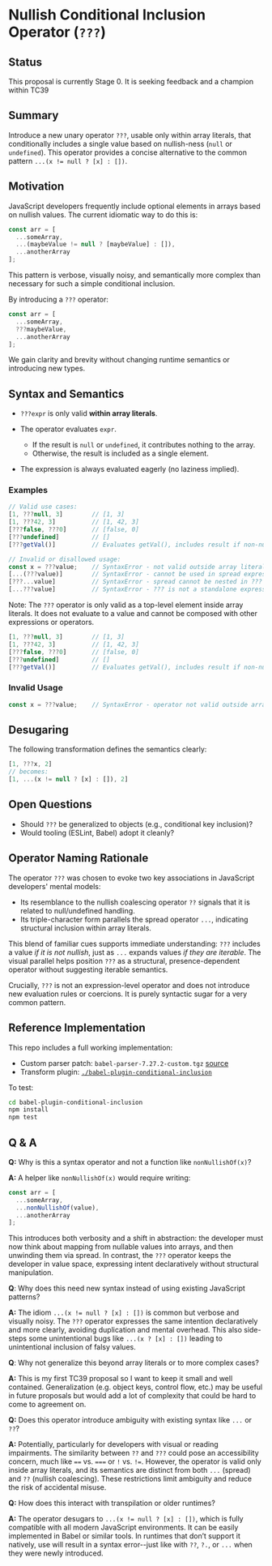 # Nullish Conditional Inclusion Operator (`???`)

## Status

This proposal is currently Stage 0. It is seeking feedback and a champion within TC39

## Summary

Introduce a new unary operator `???`, usable only within array literals, that conditionally includes a single value based on nullish-ness (`null` or `undefined`). This operator provides a concise alternative to the common pattern `...(x != null ? [x] : [])`.


## Motivation

JavaScript developers frequently include optional elements in arrays based on nullish values. The current idiomatic way to do this is:

```js
const arr = [
  ...someArray,
  ...(maybeValue != null ? [maybeValue] : []),
  ...anotherArray
];
```

This pattern is verbose, visually noisy, and semantically more complex than necessary for such a simple conditional inclusion.

By introducing a `???` operator:

```js
const arr = [
  ...someArray,
  ???maybeValue,
  ...anotherArray
];
```

We gain clarity and brevity without changing runtime semantics or introducing new types.


## Syntax and Semantics

* `???expr` is only valid **within array literals**.
* The operator evaluates `expr`.

  * If the result is `null` or `undefined`, it contributes nothing to the array.
  * Otherwise, the result is included as a single element.
* The expression is always evaluated eagerly (no laziness implied).

### Examples

```js
// Valid use cases:
[1, ???null, 3]        // [1, 3]
[1, ???42, 3]          // [1, 42, 3]
[???false, ???0]       // [false, 0]
[???undefined]         // []
[???getVal()]          // Evaluates getVal(), includes result if non-nullish

// Invalid or disallowed usage:
const x = ???value;    // SyntaxError - not valid outside array literals
[...(???value)]        // SyntaxError - cannot be used in spread expression
[???...value]          // SyntaxError - spread cannot be nested in ???
[...???value]          // SyntaxError - ??? is not a standalone expression
```

Note: The `???` operator is only valid as a top-level element inside array literals. It does not evaluate to a value and cannot be composed with other expressions or operators.

```js
[1, ???null, 3]        // [1, 3]
[1, ???42, 3]          // [1, 42, 3]
[???false, ???0]       // [false, 0]
[???undefined]         // []
[???getVal()]          // Evaluates getVal(), includes result if non-nullish
```

### Invalid Usage

```js
const x = ???value;    // SyntaxError - operator not valid outside array literals
```


## Desugaring

The following transformation defines the semantics clearly:

```js
[1, ???x, 2]
// becomes:
[1, ...(x != null ? [x] : []), 2]
```


## Open Questions

* Should `???` be generalized to objects (e.g., conditional key inclusion)?
* Would tooling (ESLint, Babel) adopt it cleanly?


## Operator Naming Rationale

The operator `???` was chosen to evoke two key associations in JavaScript developers' mental models:

* Its resemblance to the nullish coalescing operator `??` signals that it is related to null/undefined handling.
* Its triple-character form parallels the spread operator `...`, indicating structural inclusion within array literals.

This blend of familiar cues supports immediate understanding: `???` includes a value *if it is not nullish*, just as `...` expands values *if they are iterable*. The visual parallel helps position `???` as a structural, presence-dependent operator without suggesting iterable semantics.

Crucially, `???` is not an expression-level operator and does not introduce new evaluation rules or coercions. It is purely syntactic sugar for a very common pattern.

## Reference Implementation

This repo includes a full working implementation:

- Custom parser patch: `babel-parser-7.27.2-custom.tgz` [source](https://github.com/jethrolarson/babel/commit/7f5ab759c310daeb38bf0dbee3f42aec646f2db9)
- Transform plugin: [`./babel-plugin-conditional-inclusion`](./babel-plugin-conditional-inclusion)

To test:

```bash
cd babel-plugin-conditional-inclusion
npm install
npm test
````

## Q & A
**Q:** Why is this a syntax operator and not a function like `nonNullishOf(x)`?

**A:** A helper like `nonNullishOf(x)` would require writing:

```js
const arr = [
  ...someArray,
  ...nonNullishOf(value),
  ...anotherArray
];
```

This introduces both verbosity and a shift in abstraction: the developer must now think about mapping from nullable values into arrays, and then unwinding them via spread. In contrast, the `???` operator keeps the developer in value space, expressing intent declaratively without structural manipulation.

**Q**: Why does this need new syntax instead of using existing JavaScript patterns?

**A:** The idiom `...(x != null ? [x] : [])` is common but verbose and visually noisy. The `???` operator expresses the same intention declaratively and more clearly, avoiding duplication and mental overhead. This also side-steps some unintentional bugs like `...(x ? [x] : [])` leading to unintentional inclusion of falsy values.

**Q**: Why not generalize this beyond array literals or to more complex cases?

**A:** This is my first TC39 proposal so I want to keep it small and well contained. Generalization (e.g. object keys, control flow, etc.) may be useful in future proposals but would add a lot of complexity that could be hard to come to agreement on.

**Q:** Does this operator introduce ambiguity with existing syntax like `...` or `??`?

**A:** Potentially, particularly for developers with visual or reading impairments. The similarity between `??` and `???` could pose an accessibility concern, much like `==` vs. `===` or `!` vs. `!=`. However, the operator is valid only inside array literals, and its semantics are distinct from both `...` (spread) and `??` (nullish coalescing). These restrictions limit ambiguity and reduce the risk of accidental misuse.

**Q:** How does this interact with transpilation or older runtimes?

**A:** The operator desugars to `...(x != null ? [x] : [])`, which is fully compatible with all modern JavaScript environments. It can be easily implemented in Babel or similar tools. In runtimes that don’t support it natively, use will result in a syntax error--just like with `??`, `?.`, or `...` when they were newly introduced.
